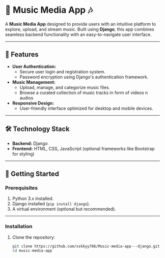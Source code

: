 # 🎵 Music Media App 🎶

A **Music Media App** designed to provide users with an intuitive platform to explore, upload, and stream music. Built using **Django**, this app combines seamless backend functionality with an easy-to-navigate user interface.

---

## 📌 Features

- **User Authentication:**
  - Secure user login and registration system.
  - Password encryption using Django's authentication framework.
- **Music Management:**
  - Upload, manage, and categorize music files.
  - Browse a curated collection of music tracks in form of videos n audios
- **Responsive Design:**
  - User-friendly interface optimized for desktop and mobile devices.

---

## 🛠️ Technology Stack

- **Backend:** Django
- **Frontend:** HTML, CSS, JavaScript (optional frameworks like Bootstrap for styling)

---

## 🚀 Getting Started

### Prerequisites

1. Python 3.x installed.
2. Django installed (`pip install django`).
3. A virtual environment (optional but recommended).

---

### Installation

1. Clone the repository:
   ```bash
   git clone https://github.com/sskkyy786/Music-media-app---django.git
   cd music-media-app


<!-- to run this 

open this path in your vs code terminal 
\Users\Falak Mujeeb\Falak\Projects\WEB DEV - MnA\Music_media\MusicMedia>

cd ..
venv\Scripts\Activate.ps1
cd .\MusicMedia\ 
python manage.py runserver -->